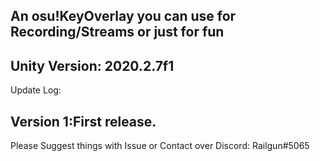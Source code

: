 An osu!KeyOverlay you can use for Recording/Streams or just for fun
---------------------------
Unity Version: 2020.2.7f1
---------------------------
Update Log:

Version 1:First release.
---------------------------
Please Suggest things with Issue or Contact over Discord: Railgun#5065
